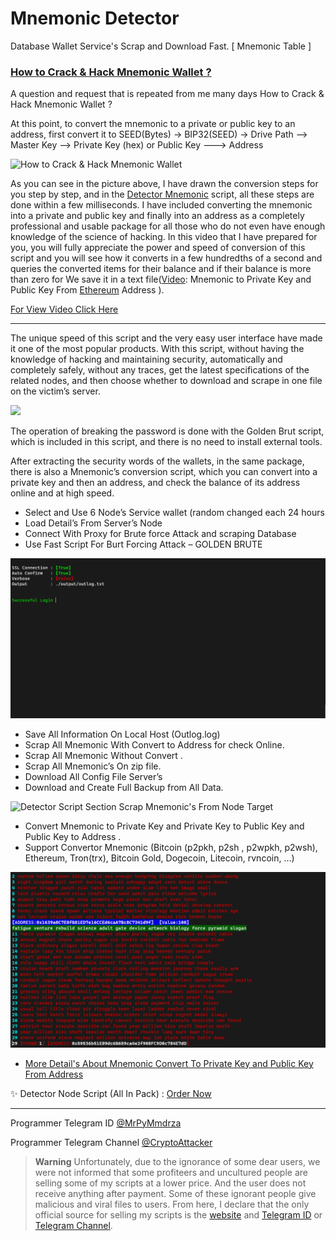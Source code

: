 # Mnemonic Detector
Database Wallet Service's Scrap and Download Fast. [ Mnemonic Table ]

### [How to Crack & Hack Mnemonic Wallet ?](https://mmdrza.com/how-to-crack-hack-mnemonic-wallet/ 'How to Crack & Hack Mnemonic Wallet ?')

A question and request that is repeated from me many days How to Crack & Hack Mnemonic Wallet ?

At this point, to convert the mnemonic to a private or public key to an address, first convert it to SEED(Bytes) -> BIP32(SEED) -> Drive Path --> Master Key --> Private Key (hex) or Public Key ---> Address

![How to Crack & Hack Mnemonic Wallet ](https://mmdrza.com/wp-content/uploads/2022/09/ConvertMnemonicToseedToPrivate.jpg 'How to Crack & Hack Mnemonic Wallet ')

As you can see in the picture above, I have drawn the conversion steps for you step by step, and in the [Detector Mnemonic](https://mmdrza.com/product/detector-node-v1-pro/) script, all these steps are done within a few milliseconds.
I have included converting the mnemonic into a private and public key and finally into an address as a completely professional and usable package for all those who do not even have enough knowledge of the science of hacking. In this video that I have prepared for you, you will fully appreciate the power and speed of conversion of this script and you will see how it converts in a few hundredths of a second and queries the converted items for their balance and if their balance is more than zero for We save it in a text file([Video](https://videopress.com/v/DCDltONK): Mnemonic to Private Key and Public Key From [Ethereum](https://mmdrza.com/category/cryptocurrency/ethereum/) Address ).

[For View Video Click Here](https://videopress.com/v/DCDltONK)

---
The unique speed of this script and the very easy user interface have made it one of the most popular products. With this script, without having the knowledge of hacking and maintaining security, automatically and completely safely, without any traces, get the latest specifications of the related nodes, and then choose whether to download and scrape in one file on the victim’s server.

![](https://mmdrza.com/wp-content/uploads/2022/09/detectorMnemonicNode.jpg)

The operation of breaking the password is done with the Golden Brut script, which is included in this script, and there is no need to install external tools.

After extracting the security words of the wallets, in the same package, there is also a Mnemonic’s conversion script, which you can convert into a private key and then an address, and check the balance of its address online and at high speed.

- Select and Use 6 Node’s Service wallet (random changed each 24 hours
- Load Detail’s From Server’s Node
- Connect With Proxy for Brute force Attack and scraping Database
- Use Fast Script For Burt Forcing Attack – GOLDEN BRUTE

![Detector Script Section SSH Login For Node](https://raw.githubusercontent.com/Pymmdrza/MnemonicDetector/mainx/sshLoginOK.gif)

- Save All Information On Local Host (Outlog.log)
- Scrap All Mnemonic With Convert to Address for check Online.
- Scrap All Mnemonic Without Convert .
- Scrap All Mnemonic’s On zip file.
- Download All Config File Server’s
- Download and Create Full Backup from All Data.

![Detector Script Section Scrap Mnemonic's From Node Target](https://raw.githubusercontent.com/Pymmdrza/MnemonicDetector/mainx/RecordMnemonic.gif)

- Convert Mnemonic to Private Key and Private Key to Public Key and Public Key to Address .
- Support Convertor Mnemonic (Bitcoin (p2pkh, p2sh , p2wpkh, p2wsh), Ethereum, Tron(trx), Bitcoin Gold, Dogecoin, Litecoin, rvncoin, …)

![Detector Script Section Convert Mnemonic To Private Key and Public Key From Address](https://raw.githubusercontent.com/Pymmdrza/MnemonicDetector/mainx/mnemonic2key.gif 'Convert Mnemonic To Private Key and Public Key From Address')

- [More Detail's About Mnemonic Convert To Private Key and Public Key From Address](https://mmdrza.com/how-to-crack-hack-mnemonic-wallet/)

✨ Detector Node Script (All In Pack) : [Order Now](https://mmdrza.com/product/detector-node-v1-pro/) 


---

Programmer Telegram ID [@MrPyMmdrza](https://t.me/MrPyMmdrza)

Programmer Telegram Channel [@CryptoAttacker](https://t.me/CryptoAttacker)

> **Warning**
> Unfortunately, due to the ignorance of some dear users, we were not informed that some profiteers and uncultured people are selling some of my scripts at a lower price. And the user does not receive anything after payment. Some of these ignorant people give malicious and viral files to users. From here, I declare that the only official source for selling my scripts is the [website](https://mmdrza.com) and [Telegram ID](https://t.me/MrPyMmdrza) or [Telegram Channel](https://t.me/CryptoAttacker).
